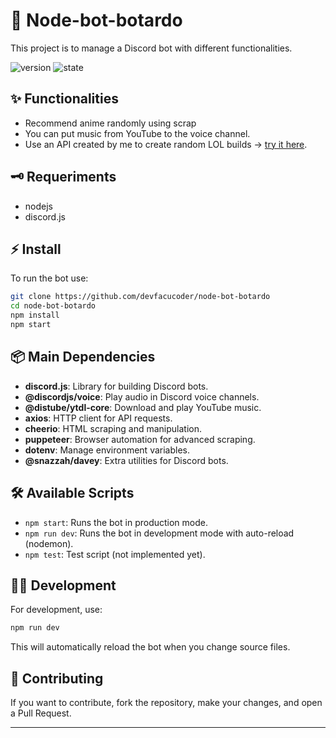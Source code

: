 # 🤖 Node-bot-botardo

This project is to manage a Discord bot with different functionalities.

![version](https://img.shields.io/github/package-json/v/devfacucoder/node-bot-botardo?label=version)
![state](https://img.shields.io/badge/state-developing-yellow)

## ✨ Functionalities

- Recommend anime randomly using scrap
- You can put music from YouTube to the voice channel.
- Use an API created by me to create random LOL builds → [try it here](https://github.com/devfacucoder/aleatori-lol).


## 🗝️ Requeriments
- nodejs
- discord.js



## ⚡ Install

To run the bot use:

```bash
git clone https://github.com/devfacucoder/node-bot-botardo
cd node-bot-botardo
npm install
npm start
```

## 📦 Main Dependencies

- **discord.js**: Library for building Discord bots.
- **@discordjs/voice**: Play audio in Discord voice channels.
- **@distube/ytdl-core**: Download and play YouTube music.
- **axios**: HTTP client for API requests.
- **cheerio**: HTML scraping and manipulation.
- **puppeteer**: Browser automation for advanced scraping.
- **dotenv**: Manage environment variables.
- **@snazzah/davey**: Extra utilities for Discord bots.

## 🛠️ Available Scripts

- `npm start`: Runs the bot in production mode.
- `npm run dev`: Runs the bot in development mode with auto-reload (nodemon).
- `npm test`: Test script (not implemented yet).

## 👨‍💻 Development

For development, use:

```bash
npm run dev
```

This will automatically reload the bot when you change source files.

## 📝 Contributing

If you want to contribute, fork the repository, make your changes, and open a Pull Request.

---



